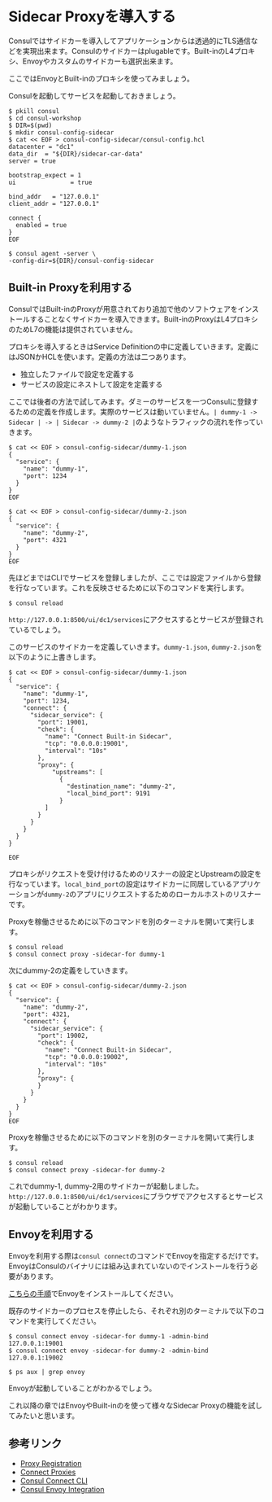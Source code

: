 # Sidecar Proxyを導入する

Consulではサイドカーを導入してアプリケーションからは透過的にTLS通信などを実現出来ます。Consulのサイドカーはplugableです。Built-inのL4プロキシ、Envoyやカスタムのサイドカーも選択出来ます。

ここではEnvoyとBuilt-inのプロキシを使ってみましょう。

Consulを起動してサービスを起動しておきましょう。

```shell
$ pkill consul
$ cd consul-workshop
$ DIR=$(pwd)
$ mkdir consul-config-sidecar
$ cat << EOF > consul-config-sidecar/consul-config.hcl
datacenter = "dc1"
data_dir  = "${DIR}/sidecar-car-data"
server = true

bootstrap_expect = 1
ui               = true

bind_addr   = "127.0.0.1"
client_addr = "127.0.0.1"

connect {
  enabled = true
}
EOF
```

```shell
$ consul agent -server \
-config-dir=${DIR}/consul-config-sidecar
```

## Built-in Proxyを利用する

ConsulではBuilt-inのProxyが用意されており追加で他のソフトウェアをインストールすることなくサイドカーを導入できます。Built-inのProxyはL4プロキシのためL7の機能は提供されていません。

プロキシを導入するときはService Definitionの中に定義していきます。定義にはJSONかHCLを使います。定義の方法は二つあります。

* 独立したファイルで設定を定義する
* サービスの設定にネストして設定を定義する

ここでは後者の方法で試してみます。ダミーのサービスを一つConsulに登録するための定義を作成します。実際のサービスは動いていません。`| dummy-1 -> Sidecar | -> | Sidecar -> dummy-2 |`のようなトラフィックの流れを作っていきます。

```shell
$ cat << EOF > consul-config-sidecar/dummy-1.json
{
  "service": {
    "name": "dummy-1",
    "port": 1234
  }
}
EOF
```

```shell
$ cat << EOF > consul-config-sidecar/dummy-2.json
{
  "service": {
    "name": "dummy-2",
    "port": 4321
  }
}
EOF
```

先ほどまではCLIでサービスを登録しましたが、ここでは設定ファイルから登録を行なっています。これを反映させるために以下のコマンドを実行します。

```shell
$ consul reload
```

`http://127.0.0.1:8500/ui/dc1/services`にアクセスするとサービスが登録されているでしょう。

このサービスのサイドカーを定義していきます。`dummy-1.json`, `dummy-2.json`を以下のように上書きします。

```hcl
$ cat << EOF > consul-config-sidecar/dummy-1.json
{
  "service": {
    "name": "dummy-1",
    "port": 1234,
    "connect": {
      "sidecar_service": {
        "port": 19001,
        "check": {
          "name": "Connect Built-in Sidecar",
          "tcp": "0.0.0.0:19001",
          "interval": "10s"
        },
        "proxy": {
	        "upstreams": [
	          {
	            "destination_name": "dummy-2",
	            "local_bind_port": 9191
	          }
	      ]
        }
      }
    }
  }
}

EOF
```

プロキシがリクエストを受け付けるためのリスナーの設定とUpstreamの設定を行なっています。`local_bind_port`の設定はサイドカーに同居しているアプリケーションが`dummy-2`のアプリにリクエストするためのローカルホストのリスナーです。

Proxyを稼働させるために以下のコマンドを別のターミナルを開いて実行します。

```shell
$ consul reload
$ consul connect proxy -sidecar-for dummy-1
```

次にdummy-2の定義をしていきます。

```hcl
$ cat << EOF > consul-config-sidecar/dummy-2.json
{
  "service": {
    "name": "dummy-2",
    "port": 4321,
    "connect": {
      "sidecar_service": {
        "port": 19002,
        "check": {
          "name": "Connect Built-in Sidecar",
          "tcp": "0.0.0.0:19002",
          "interval": "10s"
        },
        "proxy": {
        }
      }
    }
  }
}
EOF
```

Proxyを稼働させるために以下のコマンドを別のターミナルを開いて実行します。

```shell
$ consul reload
$ consul connect proxy -sidecar-for dummy-2
```

これでdummy-1, dummy-2用のサイドカーが起動しました。`http://127.0.0.1:8500/ui/dc1/services`にブラウザでアクセスするとサービスが起動していることがわかります。

## Envoyを利用する

Envoyを利用する際は`consul connect`のコマンドでEnvoyを指定するだけです。EnvoyはConsulのバイナリには組み込まれていないのでインストールを行う必要があります。

[こちらの手順](https://www.envoyproxy.io/docs/envoy/latest/install/install)でEnvoyをインストールしてください。

既存のサイドカーのプロセスを停止したら、それぞれ別のターミナルで以下のコマンドを実行してください。

```shell
$ consul connect envoy -sidecar-for dummy-1 -admin-bind 127.0.0.1:19001
$ consul connect envoy -sidecar-for dummy-2 -admin-bind 127.0.0.1:19002
```

```shell
$ ps aux | grep envoy
```

Envoyが起動していることがわかるでしょう。

これ以降の章ではEnvoyやBuilt-inのを使って様々なSidecar Proxyの機能を試してみたいと思います。


## 参考リンク
* [Proxy Registration](https://www.consul.io/docs/connect/registration.html)
* [Connect Proxies](https://www.consul.io/docs/connect/proxies.html)
* [Consul Connect CLI](https://www.consul.io/docs/commands/connect.html)
* [Consul Envoy Integration](https://www.consul.io/docs/connect/proxies/envoy.html)
